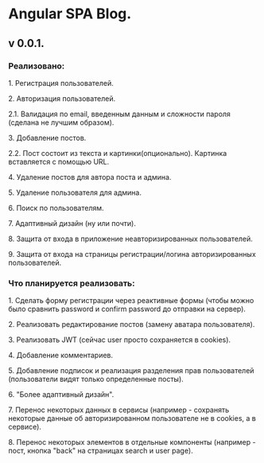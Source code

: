 <h1>Angular SPA Blog.</h1>

<h2>v 0.0.1.</h2>

<h3>Реализовано:</h3> 
<p>1. Регистрация пользователей.</p>
<p>2. Авторизация пользователей.</p>
    <p>2.1. Валидация по email, введенным данным и сложности пароля (сделана не лучшим образом).</p>
<p>3. Добавление постов.</p>
    <p>2.2. Пост состоит из текста и картинки(опционально). Картинка вставляется с помощью URL.</p>
<p>4. Удаление постов для автора поста и админа.</p>
<p>5. Удаление пользователя для админа.</p>
<p>6. Поиск по пользователям.</p>
<p>7. Адаптивный дизайн (ну или почти).</p>
<p>8. Защита от входа в приложение неавторизированных пользователей.</p>
<p>9. Защита от входа на страницы регистрации/логина авторизированных пользователей.</p>

<h3>Что планируется реализовать:</h3>
<p>1. Сделать форму регистрации через реактивные формы (чтобы можно было сравнить password и confirm password до отправки на сервер).</p>
<p>2. Реализовать редактирование постов (замену аватара пользователя).</p>
<p>3. Реализовать JWT (сейчас user просто сохраняется в cookies).</p>
<p>4. Добавление комментариев.</p>
<p>5. Добавление подписок и реализация разделения прав пользователей (пользователи видят только определенные посты).</p>
<p>6. "Более адаптивный дизайн".</p>
<p>7. Перенос некоторых данных в сервисы (например - сохранять некоторые данные об авторизированном пользователе не в cookies, а в сервисе).</p>
<p>8. Перенос некоторых элементов в отдельные компоненты (например - пост, кнопка "back" на страницах search и user page).</p> 
